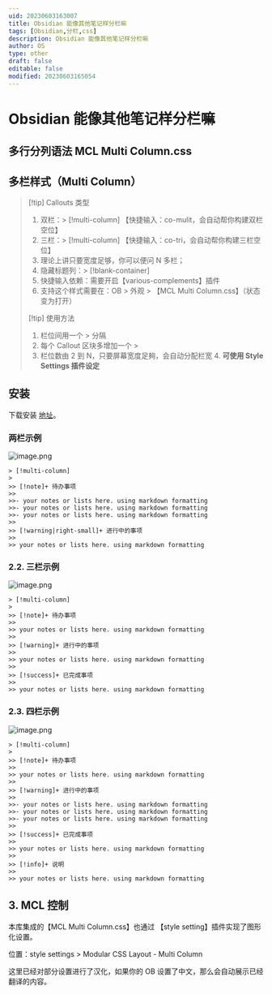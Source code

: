 ```yaml
---
uid: 20230603163007
title: Obsidian 能像其他笔记样分栏嘛
tags: [Obsidian,分栏,css]
description: Obsidian 能像其他笔记样分栏嘛
author: OS
type: other
draft: false
editable: false
modified: 20230603165054
---
```


# Obsidian 能像其他笔记样分栏嘛

## 多行分列语法 MCL Multi Column.css

## 多栏样式（Multi Column）

> [!tip] Callouts 类型
> 1. 双栏：> [!multi-column] 【快捷输入：co-mulit，会自动帮你构建双栏空位】
> 2. 三栏：> [!multi-column] 【快捷输入：co-tri，会自动帮你构建三栏空位】
> 3. 理论上讲只要宽度足够，你可以便问 N 多栏；
> 4. 隐藏标题列：> [!blank-container]
> 5. 快捷输入依赖：需要开启【various-complements】插件
> 6. 支持这个样式需要在：OB > 外观 > 【MCL Multi Column.css】（状态变为打开）
>
> [!tip] 使用方法
> 1. 栏位间用一个 > 分隔
> 2. 每个 Callout 区块多增加一个 >
> 3. 栏位数由 2 到 N，只要屏幕宽度足夠，会自动分配栏宽
> 4. **可使用 Style Settings 插件设定**

## 安装

下载安装 [地址](https://github.com/ckRobinson/multi-column-markdown/releases)。

### 两栏示例

![image.png](https://cdn.pkmer.cn/images/20230603163405.png!pkmer)

```语法
> [!multi-column]
>
>> [!note]+ 待办事项
>>
>>- your notes or lists here. using markdown formatting
>>- your notes or lists here. using markdown formatting
>>- your notes or lists here. using markdown formatting
>>
>> [!warning|right-small]+ 进行中的事项
>>
>> your notes or lists here. using markdown formatting
```

### 2.2. 三栏示例

![image.png](https://cdn.pkmer.cn/images/20230603163424.png!pkmer)

```语法
> [!multi-column]
>
>> [!note]+ 待办事项
>>
>> your notes or lists here. using markdown formatting
>>
>> [!warning]+ 进行中的事项
>>
>> your notes or lists here. using markdown formatting
>>
>> [!success]+ 已完成事项
>>
>> your notes or lists here. using markdown formatting
```

### 2.3. 四栏示例

![image.png](https://cdn.pkmer.cn/images/20230603164937.png!pkmer)

```语法
> [!multi-column]
>
>> [!note]+ 待办事项
>>
>> your notes or lists here. using markdown formatting
>>
>> [!warning]+ 进行中的事项
>>
>>- your notes or lists here. using markdown formatting
>>- your notes or lists here. using markdown formatting
>>- your notes or lists here. using markdown formatting
>>
>> [!success]+ 已完成事项
>>
>> your notes or lists here. using markdown formatting
>>
>> [!info]+ 说明
>>
>> your notes or lists here. using markdown formatting
```

## 3. MCL 控制

本库集成的【MCL Multi Column.css】也通过 【style setting】插件实现了图形化设置。

位置：style settings > Modular CSS Layout - Multi Column

这里已经对部分设置进行了汉化，如果你的 OB 设置了中文，那么会自动展示已经翻译的内容。

